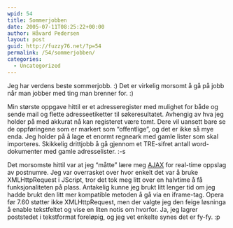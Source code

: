 ```yaml
---
wpid: 54
title: Sommerjobben
date: 2005-07-11T08:25:22+00:00
author: Håvard Pedersen
layout: post
guid: http://fuzzy76.net/?p=54
permalink: /54/sommerjobben/
categories:
  - Uncategorized
---
```

Jeg har verdens beste sommerjobb. :) Det er virkelig morsomt å gå på jobb når man jobber med ting man brenner for. :)

Min største oppgave hittil er et adresseregister med mulighet for både og sende mail og flette adresseetiketter til søkeresultatet. Avhengig av hva jeg holder på med akkurat nå kan registeret være tomt. Dere vil uansett bare se de oppføringene som er markert som &#8220;offentlige&#8221;, og det er ikke så mye enda. Jeg holder på å lage et enormt regneark med gamle lister som skal importeres. Skikkelig drittjobb å gå gjennom et TRE-sifret antall word-dokumenter med gamle adresselister. :-s

Det morsomste hittil var at jeg &#8220;måtte&#8221; lære meg <a href="http://en.wikipedia.org/wiki/AJAX" target="_blank" rel="noopener">AJAX</a> for real-time oppslag av postnumre. Jeg var overrasket over hvor enkelt det var å bruke XMLHttpRequest i JScript, tror det tok meg litt over en halvtime å få funksjonaliteten på plass. Antakelig kunne jeg brukt litt lenger tid om jeg hadde brukt den litt mer kompatible metoden å gå via en iframe-tag. Opera før 7.60 støtter ikke XMLHttpRequest, men der valgte jeg den feige løsninga å enable tekstfeltet og vise en liten notis om hvorfor. Ja, jeg lagrer poststedet i tekstformat foreløpig, og jeg vet enkelte synes det er fy-fy. :p
